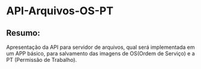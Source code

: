 # API-Arquivos-OS-PT

## Resumo:
<p>Apresentação da API para servidor de arquivos, qual será implementada em um APP básico, para salvamento das imagens de OS(Ordem de Serviço) e a PT (Permissão de Trabalho).</p>